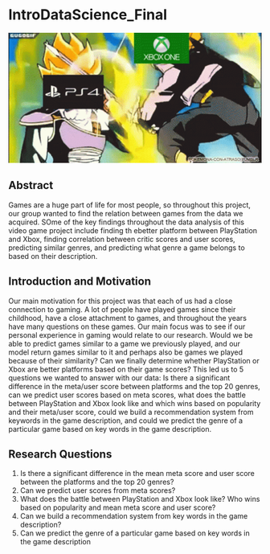 # IntroDataScience_Final

<p align="center"><img src="https://github.com/Kalamojo/IntroDataScience_Final/blob/main/xbox_vs_ps.gif" width="800"></p>

## Abstract
Games are a huge part of life for most people, so throughout this project, our group wanted to find the relation between games from the data we acquired. SOme of the key findings throughout the data analysis of this video game project include finding th ebetter platform between PlayStation and Xbox, finding correlation between critic scores and user scores, predicting similar genres, and predicting what genre a game belongs to based on their description.

## Introduction and Motivation
Our main motivation for this project was that each of us had a close connection to gaming. A lot of people have played games since their childhood, have a close attachment to games, and throughout the years have many questions on these games. Our main focus was to see if our personal experience in gaming would relate to our research. Would we be able to predict games similar to a game we previously played, and our model return games similar to it and perhaps also be games we played because of their similarity? Can we finally determine whether PlayStation or Xbox are better platforms based on their game scores? This led us to 5 questions we wanted to answer with our data: Is there a significant difference in the meta/user score between platforms and the top 20 genres, can we predict user scores based on meta scores, what does the battle between PlayStation and Xbox look like and which wins based on popularity and their meta/user score, could we build a recommendation system from keywords in the game description, and could we predict the genre of a particular game based on key words in the game description.

## Research Questions
1. Is there a significant difference in the mean meta score and user score between the platforms and the top 20 genres?
2. Can we predict user scores from meta scores?
3. What does the battle between PlayStation and Xbox look like? Who wins based on popularity and mean meta score and user score?
4. Can we build a recommendation system from key words in the game description?
5. Can we predict the genre of a particular game based on key words in the game description
